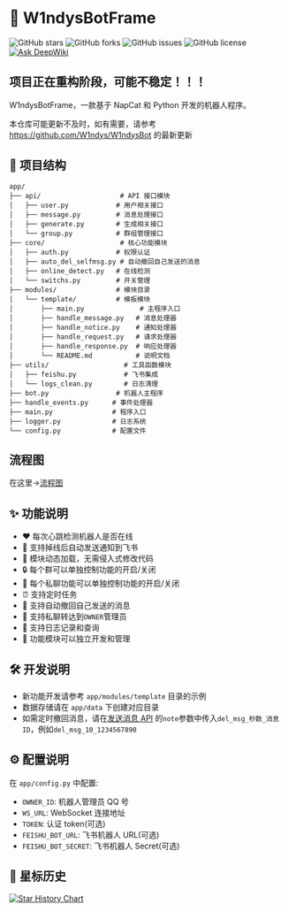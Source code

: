 # 🤖 W1ndysBotFrame

![GitHub stars](https://img.shields.io/github/stars/W1ndysBot/W1ndysBotFrame?style=flat-square)
![GitHub forks](https://img.shields.io/github/forks/W1ndysBot/W1ndysBotFrame?style=flat-square)
![GitHub issues](https://img.shields.io/github/issues/W1ndysBot/W1ndysBotFrame?style=flat-square)
![GitHub license](https://img.shields.io/github/license/W1ndysBot/W1ndysBotFrame?style=flat-square)
[![Ask DeepWiki](https://deepwiki.com/badge.svg)](https://deepwiki.com/W1ndysBot/W1ndysBotFrame)

## 项目正在重构阶段，可能不稳定！！！

W1ndysBotFrame，一款基于 NapCat 和 Python 开发的机器人程序。

本仓库可能更新不及时，如有需要，请参考 https://github.com/W1ndys/W1ndysBot 的最新更新

## 📁 项目结构

```
app/
├── api/                    # API 接口模块
│   ├── user.py            # 用户相关接口
│   ├── message.py         # 消息处理接口
│   ├── generate.py        # 生成相关接口
│   └── group.py           # 群组管理接口
├── core/                   # 核心功能模块
│   ├── auth.py            # 权限认证
│   ├── auto_del_selfmsg.py # 自动撤回自己发送的消息
│   ├── online_detect.py   # 在线检测
│   └── switchs.py         # 开关管理
├── modules/               # 模块目录
│   └── template/          # 模板模块
│       ├── main.py              # 主程序入口
│       ├── handle_message.py   # 消息处理器
│       ├── handle_notice.py    # 通知处理器
│       ├── handle_request.py   # 请求处理器
│       ├── handle_response.py  # 响应处理器
│       └── README.md           # 说明文档
├── utils/                   # 工具函数模块
│   ├── feishu.py            # 飞书集成
│   └── logs_clean.py        # 日志清理
├── bot.py                 # 机器人主程序
├── handle_events.py      # 事件处理器
├── main.py               # 程序入口
├── logger.py             # 日志系统
└── config.py             # 配置文件
```

## 流程图

在这里->[流程图](./docs/flow_diagram.md)

## ✨ 功能说明

- ❤️ 每次心跳检测机器人是否在线
- 📢 支持掉线后自动发送通知到飞书
- 🔌 模块动态加载，无需侵入式修改代码
- 🔒 每个群可以单独控制功能的开启/关闭
- 🔐 每个私聊功能可以单独控制功能的开启/关闭
- ⏰ 支持定时任务
- 🔄 支持自动撤回自己发送的消息
- 📨 支持私聊转达到`OWNER`管理员
- 📝 支持日志记录和查询
- 🧩 功能模块可以独立开发和管理

## 🛠️ 开发说明

- 新功能开发请参考 `app/modules/template` 目录的示例
- 数据存储请在 `app/data` 下创建对应目录
- 如需定时撤回消息，请在[发送消息 API](https://github.com/W1ndysBot/W1ndysBotFrame/blob/a88d4c97551b16fd863f304ed31560b4a7ff2268/app/api/message.py#L44-L101) 的`note`参数中传入`del_msg_秒数_消息ID`，例如`del_msg_10_1234567890`

## ⚙️ 配置说明

在 `app/config.py` 中配置:

- `OWNER_ID`: 机器人管理员 QQ 号
- `WS_URL`: WebSocket 连接地址
- `TOKEN`: 认证 token(可选)
- `FEISHU_BOT_URL`: 飞书机器人 URL(可选)
- `FEISHU_BOT_SECRET`: 飞书机器人 Secret(可选)

## 🌟 星标历史

[![Star History Chart](https://api.star-history.com/svg?repos=W1ndysBot/W1ndysBotFrame&type=Date)](https://star-history.com/#W1ndysBot/W1ndysBotFrame&Date)
